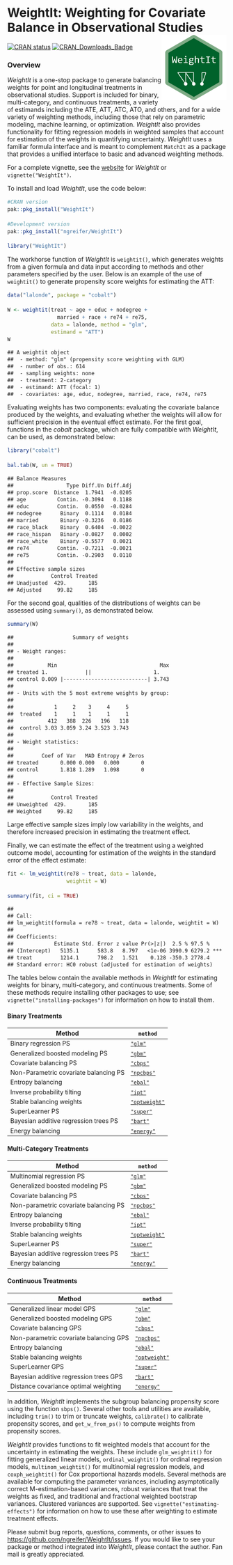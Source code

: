 
<!-- README.md is generated from README.Rmd. Please edit that file -->

# WeightIt: Weighting for Covariate Balance in Observational Studies <img src="man/figures/logo.png" align="right" width="150"/>

[![CRAN
status](https://www.r-pkg.org/badges/version/WeightIt?color=00622B)](https://CRAN.R-project.org/package=WeightIt)
[![CRAN_Downloads_Badge](https://cranlogs.r-pkg.org/badges/WeightIt?color=00622B)](https://cran.r-project.org/package=WeightIt)

### Overview

*WeightIt* is a one-stop package to generate balancing weights for point
and longitudinal treatments in observational studies. Support is
included for binary, multi-category, and continuous treatments, a
variety of estimands including the ATE, ATT, ATC, ATO, and others, and
for a wide variety of weighting methods, including those that rely on
parametric modeling, machine learning, or optimization. *WeightIt* also
provides functionality for fitting regression models in weighted samples
that account for estimation of the weights in quantifying uncertainty.
*WeightIt* uses a familiar formula interface and is meant to complement
`MatchIt` as a package that provides a unified interface to basic and
advanced weighting methods.

For a complete vignette, see the
[website](https://ngreifer.github.io/WeightIt/articles/WeightIt.html)
for *WeightIt* or `vignette("WeightIt")`.

To install and load *WeightIt*, use the code below:

``` r
#CRAN version
pak::pkg_install("WeightIt")

#Development version
pak::pkg_install("ngreifer/WeightIt")

library("WeightIt")
```

The workhorse function of *WeightIt* is `weightit()`, which generates
weights from a given formula and data input according to methods and
other parameters specified by the user. Below is an example of the use
of `weightit()` to generate propensity score weights for estimating the
ATT:

``` r
data("lalonde", package = "cobalt")

W <- weightit(treat ~ age + educ + nodegree + 
                married + race + re74 + re75, 
              data = lalonde, method = "glm", 
              estimand = "ATT")
W
```

    ## A weightit object
    ##  - method: "glm" (propensity score weighting with GLM)
    ##  - number of obs.: 614
    ##  - sampling weights: none
    ##  - treatment: 2-category
    ##  - estimand: ATT (focal: 1)
    ##  - covariates: age, educ, nodegree, married, race, re74, re75

Evaluating weights has two components: evaluating the covariate balance
produced by the weights, and evaluating whether the weights will allow
for sufficient precision in the eventual effect estimate. For the first
goal, functions in the *cobalt* package, which are fully compatible with
*WeightIt*, can be used, as demonstrated below:

``` r
library("cobalt")

bal.tab(W, un = TRUE)
```

    ## Balance Measures
    ##                 Type Diff.Un Diff.Adj
    ## prop.score  Distance  1.7941  -0.0205
    ## age          Contin. -0.3094   0.1188
    ## educ         Contin.  0.0550  -0.0284
    ## nodegree      Binary  0.1114   0.0184
    ## married       Binary -0.3236   0.0186
    ## race_black    Binary  0.6404  -0.0022
    ## race_hispan   Binary -0.0827   0.0002
    ## race_white    Binary -0.5577   0.0021
    ## re74         Contin. -0.7211  -0.0021
    ## re75         Contin. -0.2903   0.0110
    ## 
    ## Effective sample sizes
    ##            Control Treated
    ## Unadjusted  429.       185
    ## Adjusted     99.82     185

For the second goal, qualities of the distributions of weights can be
assessed using `summary()`, as demonstrated below.

``` r
summary(W)
```

    ##                   Summary of weights
    ## 
    ## - Weight ranges:
    ## 
    ##           Min                                 Max
    ## treated 1.            ||                    1.   
    ## control 0.009 |---------------------------| 3.743
    ## 
    ## - Units with the 5 most extreme weights by group:
    ##                                     
    ##             1     2    3     4     5
    ##  treated    1     1    1     1     1
    ##           412   388  226   196   118
    ##  control 3.03 3.059 3.24 3.523 3.743
    ## 
    ## - Weight statistics:
    ## 
    ##         Coef of Var   MAD Entropy # Zeros
    ## treated       0.000 0.000   0.000       0
    ## control       1.818 1.289   1.098       0
    ## 
    ## - Effective Sample Sizes:
    ## 
    ##            Control Treated
    ## Unweighted  429.       185
    ## Weighted     99.82     185

Large effective sample sizes imply low variability in the weights, and
therefore increased precision in estimating the treatment effect.

Finally, we can estimate the effect of the treatment using a weighted
outcome model, accounting for estimation of the weights in the standard
error of the effect estimate:

``` r
fit <- lm_weightit(re78 ~ treat, data = lalonde,
                   weightit = W)

summary(fit, ci = TRUE)
```

    ## 
    ## Call:
    ## lm_weightit(formula = re78 ~ treat, data = lalonde, weightit = W)
    ## 
    ## Coefficients:
    ##             Estimate Std. Error z value Pr(>|z|)  2.5 % 97.5 %    
    ## (Intercept)   5135.1      583.8   8.797   <1e-06 3990.9 6279.2 ***
    ## treat         1214.1      798.2   1.521    0.128 -350.3 2778.4    
    ## Standard error: HC0 robust (adjusted for estimation of weights)

The tables below contain the available methods in *WeightIt* for
estimating weights for binary, multi-category, and continuous
treatments. Some of these methods require installing other packages to
use; see `vignette("installing-packages")` for information on how to
install them.

#### Binary Treatments

| Method | `method` |
|----|----|
| Binary regression PS | [`"glm"`](https://ngreifer.github.io/WeightIt/reference/method_glm.html) |
| Generalized boosted modeling PS | [`"gbm"`](https://ngreifer.github.io/WeightIt/reference/method_gbm.html) |
| Covariate balancing PS | [`"cbps"`](https://ngreifer.github.io/WeightIt/reference/method_cbps.html) |
| Non-Parametric covariate balancing PS | [`"npcbps"`](https://ngreifer.github.io/WeightIt/reference/method_npcbps.html) |
| Entropy balancing | [`"ebal"`](https://ngreifer.github.io/WeightIt/reference/method_ebal.html) |
| Inverse probability tilting | [`"ipt"`](https://ngreifer.github.io/WeightIt/reference/method_ipt.html) |
| Stable balancing weights | [`"optweight"`](https://ngreifer.github.io/WeightIt/reference/method_optweight.html) |
| SuperLearner PS | [`"super"`](https://ngreifer.github.io/WeightIt/reference/method_super.html) |
| Bayesian additive regression trees PS | [`"bart"`](https://ngreifer.github.io/WeightIt/reference/method_bart.html) |
| Energy balancing | [`"energy"`](https://ngreifer.github.io/WeightIt/reference/method_energy.html) |

#### Multi-Category Treatments

| Method | `method` |
|----|----|
| Multinomial regression PS | [`"glm"`](https://ngreifer.github.io/WeightIt/reference/method_glm.html) |
| Generalized boosted modeling PS | [`"gbm"`](https://ngreifer.github.io/WeightIt/reference/method_gbm.html) |
| Covariate balancing PS | [`"cbps"`](https://ngreifer.github.io/WeightIt/reference/method_cbps.html) |
| Non-parametric covariate balancing PS | [`"npcbps"`](https://ngreifer.github.io/WeightIt/reference/method_npcbps.html) |
| Entropy balancing | [`"ebal"`](https://ngreifer.github.io/WeightIt/reference/method_ebal.html) |
| Inverse probability tilting | [`"ipt"`](https://ngreifer.github.io/WeightIt/reference/method_ipt.html) |
| Stable balancing weights | [`"optweight"`](https://ngreifer.github.io/WeightIt/reference/method_optweight.html) |
| SuperLearner PS | [`"super"`](https://ngreifer.github.io/WeightIt/reference/method_super.html) |
| Bayesian additive regression trees PS | [`"bart"`](https://ngreifer.github.io/WeightIt/reference/method_bart.html) |
| Energy balancing | [`"energy"`](https://ngreifer.github.io/WeightIt/reference/method_energy.html) |

#### Continuous Treatments

| Method | `method` |
|----|----|
| Generalized linear model GPS | [`"glm"`](https://ngreifer.github.io/WeightIt/reference/method_glm.html) |
| Generalized boosted modeling GPS | [`"gbm"`](https://ngreifer.github.io/WeightIt/reference/method_gbm.html) |
| Covariate balancing GPS | [`"cbps"`](https://ngreifer.github.io/WeightIt/reference/method_cbps.html) |
| Non-parametric covariate balancing GPS | [`"npcbps"`](https://ngreifer.github.io/WeightIt/reference/method_npcbps.html) |
| Entropy balancing | [`"ebal"`](https://ngreifer.github.io/WeightIt/reference/method_ebal.html) |
| Stable balancing weights | [`"optweight"`](https://ngreifer.github.io/WeightIt/reference/method_optweight.html) |
| SuperLearner GPS | [`"super"`](https://ngreifer.github.io/WeightIt/reference/method_super.html) |
| Bayesian additive regression trees GPS | [`"bart"`](https://ngreifer.github.io/WeightIt/reference/method_bart.html) |
| Distance covariance optimal weighting | [`"energy"`](https://ngreifer.github.io/WeightIt/reference/method_energy.html) |

In addition, *WeightIt* implements the subgroup balancing propensity
score using the function `sbps()`. Several other tools and utilities are
available, including `trim()` to trim or truncate weights, `calibrate()`
to calibrate propensity scores, and `get_w_from_ps()` to compute weights
from propensity scores.

*WeightIt* provides functions to fit weighted models that account for
the uncertainty in estimating the weights. These include
`glm_weightit()` for fitting generalized linear models,
`ordinal_weightit()` for ordinal regression models,
`multinom_weightit()` for multinomial regression models, and
`coxph_weightit()` for Cox proportional hazards models. Several methods
are available for computing the parameter variances, including
asymptotically correct M-estimation-based variances, robust variances
that treat the weights as fixed, and traditional and fractional weighted
bootstrap variances. Clustered variances are supported. See
`vignette("estimating-effects")` for information on how to use these
after weighting to estimate treatment effects.

Please submit bug reports, questions, comments, or other issues to
<https://github.com/ngreifer/WeightIt/issues>. If you would like to see
your package or method integrated into *WeightIt*, please contact the
author. Fan mail is greatly appreciated.
